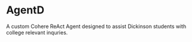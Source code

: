 # AgentD
A custom Cohere ReAct Agent designed to assist Dickinson students with college relevant inquries.
